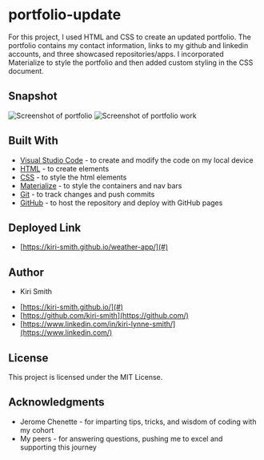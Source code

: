 # portfolio-update

For this project, I used HTML and CSS to create an updated portfolio. The portfolio contains my contact information, links to my github and linkedin accounts, and three showcased repositories/apps. I incorporated Materialize to style the portfolio and then added custom styling in the CSS document.

## Snapshot

<img src="snip1.JPG" alt="Screenshot of portfolio">
<img src="snip2.JPG" alt="Screenshot of portfolio work">

## Built With

* [Visual Studio Code](https://code.visualstudio.com/) - to create and modify the code on my local device
* [HTML](https://developer.mozilla.org/en-US/docs/Web/HTML) - to create elements
* [CSS](https://developer.mozilla.org/en-US/docs/Web/CSS) - to style the html elements
* [Materialize](https://materializecss.com/) - to style the containers and nav bars
* [Git](https://git-scm.com/) - to track changes and push commits
* [GitHub](github.com) - to host the repository and deploy with GitHub pages

## Deployed Link

* [https://kiri-smith.github.io/weather-app/](#)

## Author

* Kiri Smith 

- [https://kiri-smith.github.io/](#)
- [https://github.com/kiri-smith](https://github.com/)
- [https://www.linkedin.com/in/kiri-lynne-smith/](https://www.linkedin.com/)

## License

This project is licensed under the MIT License.

## Acknowledgments

* Jerome Chenette - for imparting tips, tricks, and wisdom of coding with my cohort
* My peers - for answering questions, pushing me to excel and supporting this journey